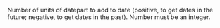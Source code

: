 Number of units of datepart to add to date (positive, to get dates in the future; negative, to get dates in the past). Number must be an integer.
